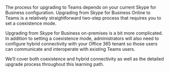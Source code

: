The process for upgrading to Teams depends on your current Skype for Business configuration. Upgrading from Skype for Business Online to Teams is a relatively straightforward two-step process that requires you to set a coexistence mode.

Upgrading from Skype for Business on-premises is a bit more complicated. In addition to setting a coexistence mode, administrators will also need to configure hybrid connectivity with your Office 365 tenant so those users can communicate and interoperate with existing Teams users.

We’ll cover both coexistence and hybrid connectivity as well as the detailed upgrade process throughout this learning path.
